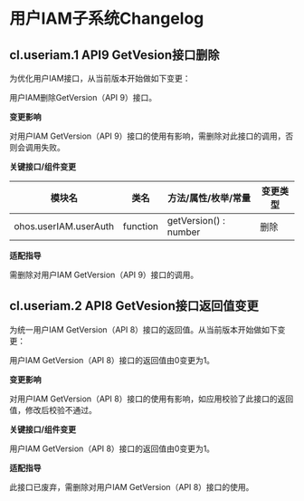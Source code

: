 # 用户IAM子系统Changelog

## cl.useriam.1 API9 GetVesion接口删除

为优化用户IAM接口，从当前版本开始做如下变更：

用户IAM删除GetVersion（API 9）接口。

**变更影响**

对用户IAM GetVersion（API 9）接口的使用有影响，需删除对此接口的调用，否则会调用失败。

**关键接口/组件变更**

|   模块名      |     类名     |     方法/属性/枚举/常量      |    变更类型     |
| ---------------------- | ------------------- | ------------------------- | ------------------------ |
| ohos.userIAM.userAuth | function | getVersion() : number | 删除 |

**适配指导**

需删除对用户IAM GetVersion（API 9）接口的调用。

## cl.useriam.2 API8 GetVesion接口返回值变更

为统一用户IAM GetVersion（API 8）接口的返回值。从当前版本开始做如下变更：

用户IAM GetVersion（API 8）接口的返回值由0变更为1。

**变更影响**

对用户IAM GetVersion（API 8）接口的使用有影响，如应用校验了此接口的返回值，修改后校验不通过。

**关键接口/组件变更**

用户IAM GetVersion（API 8）接口的返回值由0变更为1。

**适配指导**

此接口已废弃，需删除对用户IAM GetVersion（API 8）接口的使用。

